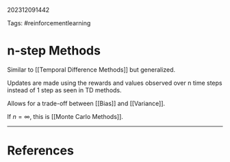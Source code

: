 202312091442

Tags: #reinforcementlearning 

# n-step Methods
Similar to [[Temporal Difference Methods]] but generalized.

Updates are made using the rewards and values observed over n time steps instead of 1 step as seen in TD methods.

Allows for a trade-off between [[Bias]] and [[Variance]].

If $n = \infty$, this is [[Monte Carlo Methods]].


---
# References
